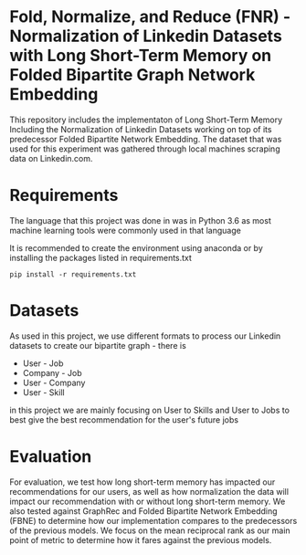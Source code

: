 
# Fold, Normalize, and Reduce (FNR) - Normalization of Linkedin Datasets with Long Short-Term Memory on Folded Bipartite Graph Network Embedding


This repository includes the implementaton of Long Short-Term Memory Including the Normalization of Linkedin Datasets working on top of its predecessor Folded Bipartite Network Embedding. The dataset that was used for this experiment was gathered through local machines scraping data on Linkedin.com. 



# Requirements 
The language that this project was done in was in Python 3.6 as most machine learning tools were commonly used in that language

It is recommended to create the environment using anaconda or by installing the packages listed in requirements.txt

`
pip install -r requirements.txt
`

# Datasets

As used in this project, we use different formats to process our Linkedin datasets to create our bipartite graph - there is 
 - User - Job
 - Company - Job
 - User - Company
 - User - Skill
 
 in this project we are mainly focusing on User to Skills and User to Jobs to best give the best recommendation for the user's future jobs
 
# Evaluation

For evaluation, we test how long short-term memory has impacted our recommendations for our users, as well as how normalization the data will impact our recommendation with or without long short-term memory. We also tested against GraphRec and Folded Bipartite Network Embedding (FBNE) to determine how our implementation compares to the predecessors of the previous models. We focus on the mean reciprocal rank as our main point of metric to determine how it fares against the previous models. 

